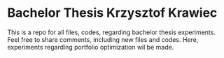 # Bachelor Thesis Krzysztof Krawiec
This is a repo for all files, codes, regarding bachelor thesis experiments. Feel free to share comments, including new files
and codes. 
Here, experiments regarding portfolio optimization wil be made.
